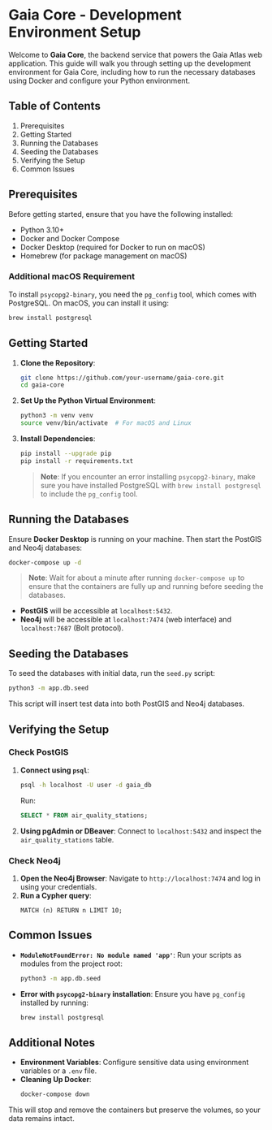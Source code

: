 # Gaia Core - Development Environment Setup

Welcome to **Gaia Core**, the backend service that powers the Gaia Atlas web application. This guide will walk you through setting up the development environment for Gaia Core, including how to run the necessary databases using Docker and configure your Python environment.

## Table of Contents

1. Prerequisites
2. Getting Started
3. Running the Databases
4. Seeding the Databases
5. Verifying the Setup
6. Common Issues

## Prerequisites

Before getting started, ensure that you have the following installed:

- Python 3.10+
- Docker and Docker Compose
- Docker Desktop (required for Docker to run on macOS)
- Homebrew (for package management on macOS)

### Additional macOS Requirement

To install `psycopg2-binary`, you need the `pg_config` tool, which comes with PostgreSQL. On macOS, you can install it using:

```bash
brew install postgresql
```

## Getting Started

1. **Clone the Repository**:

   ```bash
   git clone https://github.com/your-username/gaia-core.git
   cd gaia-core
   ```

2. **Set Up the Python Virtual Environment**:

   ```bash
   python3 -m venv venv
   source venv/bin/activate  # For macOS and Linux
   ```

3. **Install Dependencies**:

   ```bash
   pip install --upgrade pip
   pip install -r requirements.txt
   ```

   > **Note**: If you encounter an error installing `psycopg2-binary`, make sure you have installed PostgreSQL with `brew install postgresql` to include the `pg_config` tool.

## Running the Databases

Ensure **Docker Desktop** is running on your machine. Then start the PostGIS and Neo4j databases:

```bash
docker-compose up -d
```

> **Note**: Wait for about a minute after running `docker-compose up` to ensure that the containers are fully up and running before seeding the databases.

- **PostGIS** will be accessible at `localhost:5432`.
- **Neo4j** will be accessible at `localhost:7474` (web interface) and `localhost:7687` (Bolt protocol).

## Seeding the Databases

To seed the databases with initial data, run the `seed.py` script:

```bash
python3 -m app.db.seed
```

This script will insert test data into both PostGIS and Neo4j databases.

## Verifying the Setup

### Check PostGIS

1. **Connect using `psql`**:

   ```bash
   psql -h localhost -U user -d gaia_db
   ```

   Run:

   ```sql
   SELECT * FROM air_quality_stations;
   ```

2. **Using pgAdmin or DBeaver**:
   Connect to `localhost:5432` and inspect the `air_quality_stations` table.

### Check Neo4j

1. **Open the Neo4j Browser**:
   Navigate to `http://localhost:7474` and log in using your credentials.
2. **Run a Cypher query**:
   ```cypher
   MATCH (n) RETURN n LIMIT 10;
   ```

## Common Issues

- **`ModuleNotFoundError: No module named 'app'`**:
  Run your scripts as modules from the project root:

  ```bash
  python3 -m app.db.seed
  ```

- **Error with `psycopg2-binary` installation**:
  Ensure you have `pg_config` installed by running:
  ```bash
  brew install postgresql
  ```

## Additional Notes

- **Environment Variables**: Configure sensitive data using environment variables or a `.env` file.
- **Cleaning Up Docker**:
  ```bash
  docker-compose down
  ```

This will stop and remove the containers but preserve the volumes, so your data remains intact.
